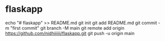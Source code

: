 # flaskapp
echo "# flaskapp" >> README.md
git init
git add README.md
git commit -m "first commit"
git branch -M main
git remote add origin https://github.com/nidhiiiiii/flaskapp.git
git push -u origin main
